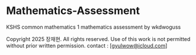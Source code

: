 # Mathematics-Assessment
KSHS common mathematics 1 mathematics assessment by wkdwoguss

Copyright 2025 장재현. All rights reserved.
Use of this work is not permitted without prior written permission.
contact : [gyulwow@icloud.com]
